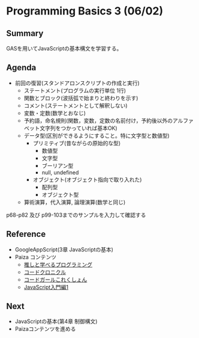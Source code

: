 # Programming Basics 3 (06/02)

## Summary

GASを用いてJavaScriptの基本構文を学習する。

## Agenda

- 前回の復習(スタンドアロンスクリプトの作成と実行)
  - ステートメント(プログラムの実行単位 1行)
  - 関数とブロック(波括弧で始まりと終わりを示す)
  - コメント(ステートメントとして解釈しない)
  - 変数・定数(数学とおなじ)
  - 予約語，命名規則(関数，変数，定数の名前付け，予約後以外のアルファベット文字列をつかっていれば基本OK)
  - データ型(区別ができるようにすること。特に文字型と数値型)
    - プリミティブ(昔ながらの原始的な型)
      - 数値型
      - 文字型
      - ブーリアン型
      - null, undefined
    - オブジェクト(オブジェクト指向で取り入れた)
      - 配列型
      - オブジェクト型
  - 算術演算，代入演算, 論理演算(数学と同じ)

p68-p82 及び p99-103までのサンプルを入力して確認する

## Reference

- GoogleAppScript(3章 JavaScriptの基本)
- Paiza コンテンツ
  - [推しと学べるプログラミング](https://paiza.jp/oshipro/)
  - [コードクロニクル](https://paiza.jp/codechronicle)
  - [コードガールこれくしょん](https://paiza.jp/cgc)
  - [JavaScript入門編1](https://paiza.jp/works/js/primer/beginner-js1)

## Next

- JavaScriptの基本(第4章 制御構文)
- Paizaコンテンツを進める
